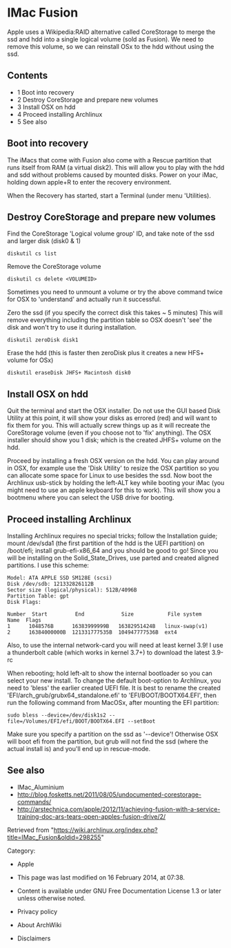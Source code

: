 IMac Fusion
===========

Apple uses a Wikipedia:RAID alternative called CoreStorage to merge the
ssd and hdd into a single logical volume (sold as Fusion). We need to
remove this volume, so we can reinstall OSx to the hdd without using the
ssd.

Contents
--------

-   1 Boot into recovery
-   2 Destroy CoreStorage and prepare new volumes
-   3 Install OSX on hdd
-   4 Proceed installing Archlinux
-   5 See also

Boot into recovery
------------------

The iMacs that come with Fusion also come with a Rescue partition that
runs itself from RAM (a virtual disk2). This will allow you to play with
the hdd and sdd without problems caused by mounted disks. Power on your
iMac, holding down apple+R to enter the recovery environment.

When the Recovery has started, start a Terminal (under menu 'Utilities).

Destroy CoreStorage and prepare new volumes
-------------------------------------------

Find the CoreStorage 'Logical volume group' ID, and take note of the ssd
and larger disk (disk0 & 1)

    diskutil cs list

Remove the CoreStorage volume

    diskutil cs delete <VOLUMEID>

Sometimes you need to unmount a volume or try the above command twice
for OSX to 'understand' and actually run it successful.

Zero the ssd (if you specify the correct disk this takes ~ 5 minutes)
This will remove everything including the partition table so OSX doesn't
'see' the disk and won't try to use it during installation.

    diskutil zeroDisk disk1

Erase the hdd (this is faster then zeroDisk plus it creates a new HFS+
volume for OSx)

    diskutil eraseDisk JHFS+ Macintosh disk0

Install OSX on hdd
------------------

Quit the terminal and start the OSX installer. Do not use the GUI based
Disk Utility at this point, it will show your disks as errored (red) and
will want to fix them for you. This will actually screw things up as it
will recreate the CoreStorage volume (even if you choose not to 'fix'
anything). The OSX installer should show you 1 disk; which is the
created JHFS+ volume on the hdd.

Proceed by installing a fresh OSX version on the hdd. You can play
around in OSX, for example use the 'Disk Utility' to resize the OSX
partition so you can allocate some space for Linux to use besides the
ssd. Now boot the Archlinux usb-stick by holding the left-ALT key while
booting your iMac (you might need to use an apple keyboard for this to
work). This will show you a bootmenu where you can select the USB drive
for booting.

Proceed installing Archlinux
----------------------------

Installing Archlinux requires no special tricks; follow the Installation
guide; mount /dev/sda1 (the first partition of the hdd is the UEFI
partition) on /boot/efi; install grub-efi-x86_64 and you should be good
to go! Since you will be installing on the Solid_State_Drives, use
parted and created aligned partitions. I use this scheme:

    Model: ATA APPLE SSD SM128E (scsi)
    Disk /dev/sdb: 121332826112B
    Sector size (logical/physical): 512B/4096B
    Partition Table: gpt
    Disk Flags: 

    Number  Start         End            Size           File system     Name  Flags
    1      1048576B      16383999999B   16382951424B   linux-swap(v1)
    2      16384000000B  121331777535B  104947777536B  ext4

Also, to use the internal network-card you will need at least kernel
3.9! I use a thunderbolt cable (which works in kernel 3.7+) to download
the latest 3.9-rc

When rebooting; hold left-alt to show the internal bootloader so you can
select your new install. To change the default boot-option to Archlinux,
you need to 'bless' the earlier created UEFI file. It is best to rename
the created 'EFI/arch_grub/grubx64_standalone.efi' to
'EFI/BOOT/BOOTX64.EFI', then run the following command from MacOSx,
after mounting the EFI partition:

    sudo bless --device=/dev/disk1s2 --file=/Volumes/EFI/efi/BOOT/BOOTX64.EFI --setBoot

Make sure you specify a partition on the ssd as '--device'! Otherwise
OSX will boot efi from the partition, but grub will not find the ssd
(where the actual install is) and you'll end up in rescue-mode.

See also
--------

-   IMac_Aluminium
-   http://blog.fosketts.net/2011/08/05/undocumented-corestorage-commands/
-   http://arstechnica.com/apple/2012/11/achieving-fusion-with-a-service-training-doc-ars-tears-open-apples-fusion-drive/2/

Retrieved from
"https://wiki.archlinux.org/index.php?title=IMac_Fusion&oldid=298255"

Category:

-   Apple

-   This page was last modified on 16 February 2014, at 07:38.
-   Content is available under GNU Free Documentation License 1.3 or
    later unless otherwise noted.
-   Privacy policy
-   About ArchWiki
-   Disclaimers
